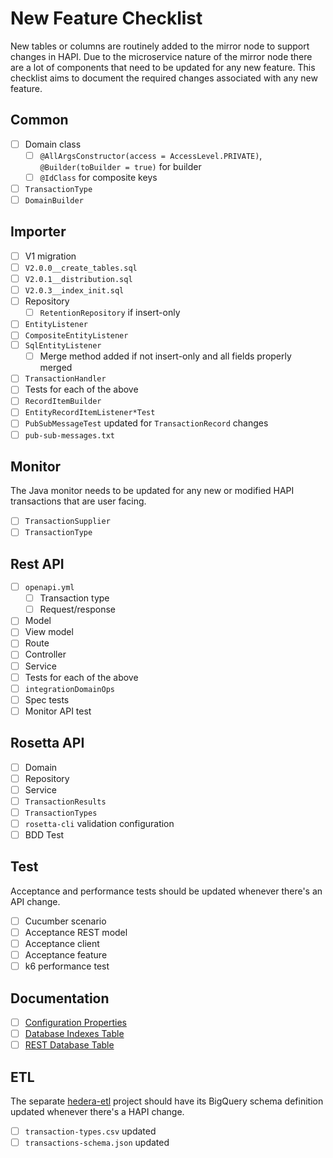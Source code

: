 # New Feature Checklist

New tables or columns are routinely added to the mirror node to support changes in HAPI. Due to the microservice
nature of the mirror node there are a lot of components that need to be updated for any new feature. This checklist
aims to document the required changes associated with any new feature.

## Common

- [ ] Domain class
  - [ ] `@AllArgsConstructor(access = AccessLevel.PRIVATE)`, `@Builder(toBuilder = true)` for builder
  - [ ] `@IdClass` for composite keys
- [ ] `TransactionType`
- [ ] `DomainBuilder`

## Importer

- [ ] V1 migration
- [ ] `V2.0.0__create_tables.sql`
- [ ] `V2.0.1__distribution.sql`
- [ ] `V2.0.3__index_init.sql`
- [ ] Repository
  - [ ] `RetentionRepository` if insert-only
- [ ] `EntityListener`
- [ ] `CompositeEntityListener`
- [ ] `SqlEntityListener`
  - [ ] Merge method added if not insert-only and all fields properly merged
- [ ] `TransactionHandler`
- [ ] Tests for each of the above
- [ ] `RecordItemBuilder`
- [ ] `EntityRecordItemListener*Test`
- [ ] `PubSubMessageTest` updated for `TransactionRecord` changes
- [ ] `pub-sub-messages.txt`

## Monitor

The Java monitor needs to be updated for any new or modified HAPI transactions that are user facing.

- [ ] `TransactionSupplier`
- [ ] `TransactionType`

## Rest API

- [ ] `openapi.yml`
  - [ ] Transaction type
  - [ ] Request/response
- [ ] Model
- [ ] View model
- [ ] Route
- [ ] Controller
- [ ] Service
- [ ] Tests for each of the above
- [ ] `integrationDomainOps`
- [ ] Spec tests
- [ ] Monitor API test

## Rosetta API

- [ ] Domain
- [ ] Repository
- [ ] Service
- [ ] `TransactionResults`
- [ ] `TransactionTypes`
- [ ] `rosetta-cli` validation configuration
- [ ] BDD Test

## Test

Acceptance and performance tests should be updated whenever there's an API change.

- [ ] Cucumber scenario
- [ ] Acceptance REST model
- [ ] Acceptance client
- [ ] Acceptance feature
- [ ] k6 performance test

## Documentation

- [ ] [Configuration Properties](/docs/configuration.md)
- [ ] [Database Indexes Table](/docs/database.md#indexes)
- [ ] [REST Database Table](/docs/rest/README.md#database)

## ETL

The separate [hedera-etl](https://github.com/blockchain-etl/hedera-etl) project should have its BigQuery schema
definition updated whenever there's a HAPI change.

- [ ] `transaction-types.csv` updated
- [ ] `transactions-schema.json` updated
